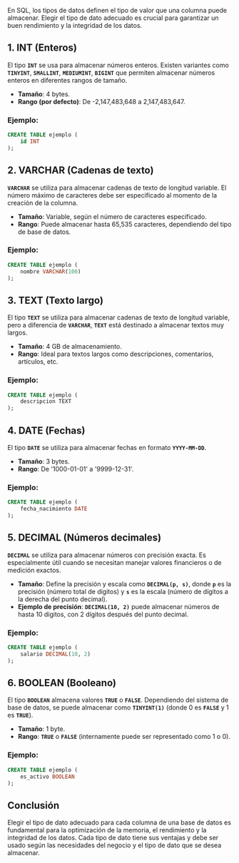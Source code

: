 
En SQL, los tipos de datos definen el tipo de valor que una columna puede almacenar. Elegir el tipo de dato adecuado es crucial para garantizar un buen rendimiento y la integridad de los datos.

## **1. INT (Enteros)**

El tipo **`INT`** se usa para almacenar números enteros. Existen variantes como **`TINYINT`**, **`SMALLINT`**, **`MEDIUMINT`**, **`BIGINT`** que permiten almacenar números enteros en diferentes rangos de tamaño.

- **Tamaño**: 4 bytes.
- **Rango (por defecto)**: De -2,147,483,648 a 2,147,483,647.
  
### Ejemplo:
```sql
CREATE TABLE ejemplo (
    id INT
);
```

## **2. VARCHAR (Cadenas de texto)**

**`VARCHAR`** se utiliza para almacenar cadenas de texto de longitud variable. El número máximo de caracteres debe ser especificado al momento de la creación de la columna.

- **Tamaño**: Variable, según el número de caracteres especificado.
- **Rango**: Puede almacenar hasta 65,535 caracteres, dependiendo del tipo de base de datos.

### Ejemplo:
```sql
CREATE TABLE ejemplo (
    nombre VARCHAR(100)
);
```

## **3. TEXT (Texto largo)**

El tipo **`TEXT`** se utiliza para almacenar cadenas de texto de longitud variable, pero a diferencia de **`VARCHAR`**, **`TEXT`** está destinado a almacenar textos muy largos.

- **Tamaño**: 4 GB de almacenamiento.
- **Rango**: Ideal para textos largos como descripciones, comentarios, artículos, etc.

### Ejemplo:
```sql
CREATE TABLE ejemplo (
    descripcion TEXT
);
```

## **4. DATE (Fechas)**

El tipo **`DATE`** se utiliza para almacenar fechas en formato **`YYYY-MM-DD`**.

- **Tamaño**: 3 bytes.
- **Rango**: De '1000-01-01' a '9999-12-31'.

### Ejemplo:
```sql
CREATE TABLE ejemplo (
    fecha_nacimiento DATE
);
```

## **5. DECIMAL (Números decimales)**

**`DECIMAL`** se utiliza para almacenar números con precisión exacta. Es especialmente útil cuando se necesitan manejar valores financieros o de medición exactos.

- **Tamaño**: Define la precisión y escala como **`DECIMAL(p, s)`**, donde **`p`** es la precisión (número total de dígitos) y **`s`** es la escala (número de dígitos a la derecha del punto decimal).
- **Ejemplo de precisión**: **`DECIMAL(10, 2)`** puede almacenar números de hasta 10 dígitos, con 2 dígitos después del punto decimal.

### Ejemplo:
```sql
CREATE TABLE ejemplo (
    salario DECIMAL(10, 2)
);
```

## **6. BOOLEAN (Booleano)**

El tipo **`BOOLEAN`** almacena valores **`TRUE`** o **`FALSE`**. Dependiendo del sistema de base de datos, se puede almacenar como **`TINYINT(1)`** (donde 0 es **`FALSE`** y 1 es **`TRUE`**).

- **Tamaño**: 1 byte.
- **Rango**: **`TRUE`** o **`FALSE`** (internamente puede ser representado como 1 o 0).

### Ejemplo:
```sql
CREATE TABLE ejemplo (
    es_activo BOOLEAN
);
```

## **Conclusión**

Elegir el tipo de dato adecuado para cada columna de una base de datos es fundamental para la optimización de la memoria, el rendimiento y la integridad de los datos. Cada tipo de dato tiene sus ventajas y debe ser usado según las necesidades del negocio y el tipo de dato que se desea almacenar.

